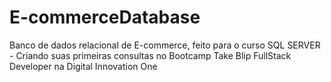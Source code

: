# E-commerceDatabase
Banco de dados relacional de E-commerce, feito para o curso SQL SERVER - Criando suas primeiras consultas  no Bootcamp Take Blip FullStack Developer na Digital Innovation One
